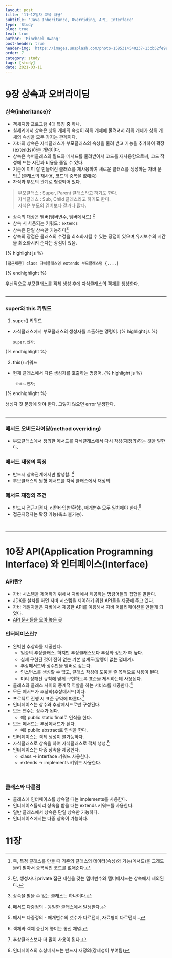 ```yaml
---
layout: post
title: '11~12일차 교육 내용'
subtitle: 'Java Inheritance, Overriding, API, Interface'
type: 'Study'
blog: true
text: true
author: 'Minchoel Hwang'
post-header: true
header-img: 'https://images.unsplash.com/photo-1585314540237-13cb52fe9998?ixid=MXwxMjA3fDB8MHxwaG90by1wYWdlfHx8fGVufDB8fHw%3D&ixlib=rb-1.2.1&auto=format&fit=crop&w=1051&q=80'
order: 7
category: study
tags: [study]
date: 2021-03-11
---
```


# 9장 상속과 오버라이딩

### 상속(inheritance)?

- 객체지향 프로그램 4대 특징 중 하나.
- 실세계에서 상속은 상위 개체의 속성이 하위 개체에 물려져서 하위 개체가 상위 개체의 속성을 모두 가지는 관계이다.
- 자바의 상속은 자식클래스가 부모클래스의 속성을 물려 받고 기능을 추가하여 확장(extends)하는 개념이다.
- 상속은 슈퍼클래스의 필드와 메서드를 물려받아서 코드를 재사용함으로써, 코드 작성에 드는 시간과 비용을 줄일 수 있다.
- 기존에 이미 잘 만들어진 클래스를 재사용하여 새로운 클래스를 생성하는 자바 문법.[^1] (클래스의 재사용, 코드의 중복을 없애줌)
- 자식과 부모의 관계로 형성되어 있다.

> 부모클래스 : Super, Parent 클래스라고 하기도 한다. <br/>
> 자식클래스 : Sub, Child 클래스라고 하기도 한다. <br/>
> 자식은 부모의 멤버보다 같거나 많다.

- 상속의 대상은 멤버(멤버변수, 멤버메서드) [^2]
- 상속 시 사용되는 키워드 : `extends`
- 상속은 단일 상속만 가능하다[^3]
- 상속의 장점은 클래스의 수정을 최소화시킬 수 있는 장점이 있으며,유지보수의 시간을 최소화시켜 준다는 장점이 있음.

{% highlight js %}

    [접근제한] class 자식클래스명 extends 부모클래스명 {....}

{% endhighlight %}

<figcaption>우선적으로 부모클래스를 객체 생성 후에 자식클래스의 객체를 생성한다.</figcaption>

[^1]: 즉, 특정 클래스를 만들 때 기존의 클래스의 데이터(속성)와 기능(메서드)을 그래도 물려 받아서 중복적인 코드를 없애준다.
[^2]: 단, 생성자나 private 접근 제한을 갖는 멤버변수와 멤버메서드는 상속에서 제외된다.
[^3]: 상속을 받을 수 있는 클래스는 하나이다.

<br/>

---

### super와 this 키워드

1. super() 키워드

- 자식클래스에서 부모클래스의 생성자를 호출하는 명령어.
  {% highlight js %}

      super.인자;

{% endhighlight %}

2.  this() 키워드

- 현재 클래스에서 다른 생성자를 호출하는 명령어.
  {% highlight js %}

       this.인자;

{% endhighlight %}

<figcaption> 생성자 첫 문장에 와야 한다. 그렇지 않으면 error 발생한다.</figcaption>

<br/>

---

### 메서드 오버드라이딩(method overriding)

- 부모클래스에서 정의한 메서드를 자식클래스에서 다시 작성(재정의)하는 것을 말한다.

### 메서드 재정의 특징

- 반드시 상속관계에서만 발생함. [^4]
- 부모클래스의 원형 메서드를 자식 클래스에서 재정의

[^4]: 메서드 다중정의 - 동일한 클래스에서 발생한다.

### 메서드 재정의 조건

- 반드시 접근지정자, 리턴타입(반환형), 매개변수 모두 일치해야 한다.[^5]
- 접근지정자는 확장 가능(축소 불가능).

[^5]: 메서드 다중정의 - 매개변수의 갯수가 다르던지, 자료형이 다르던지...

<br/>

---

# 10장 API(Application Programning Interface) 와 인터페이스(Interface)

### API란?

- 자바 시스템을 제어하기 위해서 자바에서 제공하는 명령어들의 집합을 말한다.
- JDK를 설치를 하면 자바 시스템을 제어하기 위한 API들을 제공해 주고 있다.
- 자바 개발자들은 자바에서 제공한 API를 이용해서 자바 어플리케이션을 만들게 되었다.
- [API 문서들을 모아 놓은 곳](http://docs.oracle.com/javase/8/docs/api/)

### 인터페이스란?

- 완벽한 추상화를 제공한다.
  - 일종의 추상클래스. 하지만 추상클래스보다 추상화 정도가 더 높다.
  - 실제 구현된 것이 전혀 없는 기본 설계도(알멩이 없는 껍데기).
  - 추상메서드와 상수만을 멤버로 갖는다.
  - 인스턴스를 생성할 수 없고, 클래스 작성에 도움을 줄 목적으로 사용이 된다.
  - 미리 정해진 규칙에 맞게 구현하도록 표준을 제시하는데 사용된다.
- 클래스와 클래스 사이의 중계적 역할을 하는 서비스를 제공한다.[^6]
- 모든 메서드가 추상화(추상메서드)이다.
- 프로젝트 진행 시 표준 규약에 따른다.[^7]
- 인터페이스는 상수와 추상메서드로만 구성된다.
- 모든 변수는 상수가 된다.
  - 예) public static final로 인식을 한다.
- 모든 메서드는 추상메서드가 된다.
  - 예) public abstract로 인식을 한다.
- 인터페이스는 객체 생성이 불가능하다.
- 자식클래스로 상속을 하여 자식클래스로 객체 생성.[^8]
- 인터페이스는 다중 상속을 제공한다.
  - class -> interface 키워드 사용한다.
  - extends -> implements 키워드 사용한다.

[^6]: 객체와 객체 중간에 놓이는 통신 채널.
[^7]: 추상클래스보다 더 많이 사용이 된다.
[^8]: 인터페이스의 추상메서드는 반드시 재정의(강제성이 부여됨)

<br/>

### 클래스와 다른점

- 클래스에 인터페이스를 상속할 때는 implements를 사용한다.
- 인터페이스들끼리 상속을 받을 때는 extends 키워드를 사용한다.
- 일반 클래스에서 상속은 단일 상속만 가능하다.
- 인터페이스에서는 다중 상속이 가능하다.

# 11장
